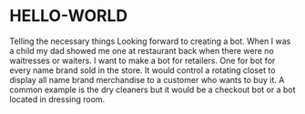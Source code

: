 # HELLO-WORLD
Telling the necessary things
Looking forward to creating a bot. When I was a child my dad showed me one at restaurant back when there were no waitresses or waiters. I want to make a bot for retailers. One for bot for every name brand sold in the store. It would control a rotating closet to display all name brand merchandise to a customer who wants to buy it. A common example is the dry cleaners but it would be a checkout bot or a bot located in dressing room.
